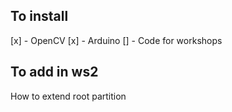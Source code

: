 ## To install
[x] - OpenCV
[x]  - Arduino
[]  - Code for workshops

## To add in ws2
How to extend root partition
